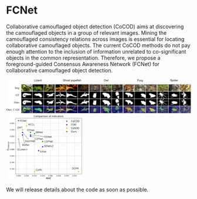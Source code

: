 # FCNet

Collaborative camouflaged object detection (CoCOD) aims at discovering the camouflaged objects in a group of relevant images.  Mining the camouflaged consistency relations across images is essential for locating collaborative camouflaged objects. The current CoCOD methods do not pay enough attention to the inclusion of information unrelated to co-significant objects in the common representation. Therefore, we propose a foreground-guided Consensus Awareness Network (FCNet) for collaborative camouflaged object detection.

<img src="./pics/FCNet_output.png">
<img src="./pics/FCNet_all_modules.png" width="210px">

We will release details about the code as soon as possible.
